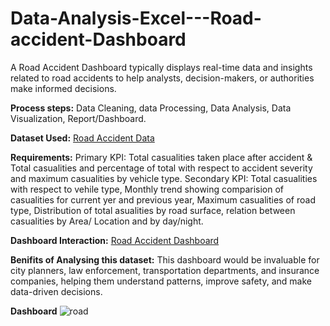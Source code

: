 # Data-Analysis-Excel---Road-accident-Dashboard
A Road Accident Dashboard typically displays real-time data and insights related to road accidents to help analysts, decision-makers, or authorities make informed decisions.


**Process steps:**
Data Cleaning, data Processing, Data Analysis, Data Visualization, Report/Dashboard.


**Dataset Used:**
<a href = "https://github.com/Abinaya-Data-Analyst/Data-Analysis-Excel---Road-accident-Dashboard/blob/main/Road2.xlsx"> Road Accident Data </a>


**Requirements:**
Primary KPI: Total casualities taken place after accident & Total casualities and percentage of total with respect to accident severity and maximum casualities by vehicle type.
Secondary KPI: Total casualities with respect to vehile type, Monthly trend showing comparision of casualities for current yer and previous year, Maximum casualities of road type, Distribution of total asualities by road surface, relation between casualities by Area/ Location and by day/night.


**Dashboard Interaction:** <a href = "https://github.com/Abinaya-Data-Analyst/Data-Analysis-Excel---Road-accident-Dashboard/blob/main/road.png"> Road Accident Dashboard </a>


**Benifits of Analysing this dataset:**
This dashboard would be invaluable for city planners, law enforcement, transportation departments, and insurance companies, helping them understand patterns, improve safety, and make data-driven decisions.


**Dashboard**
![road](https://github.com/user-attachments/assets/f6e3c6ec-ca3a-411c-b8f2-a5480ba9ee59)

